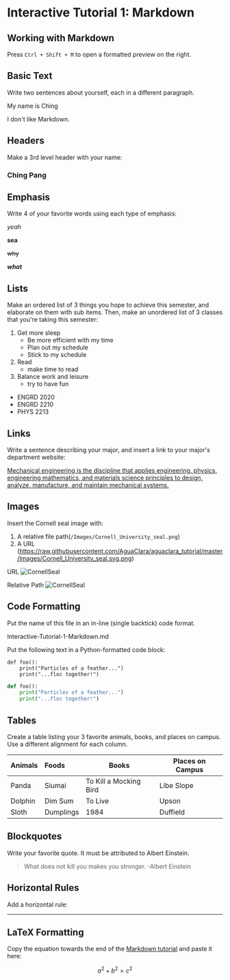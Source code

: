 # Interactive Tutorial 1: Markdown

## Working with Markdown

Press `Ctrl + Shift + M` to open a formatted preview on the right.

## Basic Text

Write two sentences about yourself, each in a different paragraph.

My name is Ching

I don't like Markdown.

## Headers

Make a 3rd level header with your name:

### Ching Pang

## Emphasis

Write 4 of your favorite words using each type of emphasis:

_yeah_

**sea**

~~why~~

__*what*__

## Lists

Make an ordered list of 3 things you hope to achieve this semester, and elaborate on them with sub items. Then, make an unordered list of 3 classes that you're taking this semester:


1. Get more sleep
    - Be more efficient with my time
    - Plan out my schedule
    - Stick to my schedule
2. Read
    - make time to read
3. Balance work and leisure
    - try to have fun

* ENGRD 2020
* ENGRD 2210
* PHYS 2213

## Links

Write a sentence describing your major, and insert a link to your major's department website:

[Mechanical engineering is the discipline that applies engineering, physics, engineering mathematics, and materials science principles to design, analyze, manufacture, and maintain mechanical systems.](https://www.mae.cornell.edu/)

## Images

Insert the Cornell seal image with:
  1. A relative file path(`/Images/Cornell_University_seal.png`)
  2. A URL (https://raw.githubusercontent.com/AguaClara/aguaclara_tutorial/master/Images/Cornell_University_seal.svg.png)

URL
![CornellSeal](https://github.com/ChingPangggg/aguaclara_tutorial/blob/master/Images/Cornell_University_seal.png?raw=true)


Relative Path
![CornellSeal](/Images/Cornell_University_seal.png)

## Code Formatting

Put the name of this file in an in-line (single backtick) code format.

Interactive-Tutorial-1-Markdown.md


Put the following text in a Python-formatted code block:

```
def foo():
    print("Particles of a feather...")
    print("...floc together!")
```
```python
def foo():
    print("Particles of a feather...")
    print("...floc together!")
```


## Tables

Create a table listing your 3 favorite animals, books, and places on campus. Use a different alignment for each column.

| Animals  | Foods    | Books | Places on Campus |
|:-------- |:-------- | ----- | ---------------- |
| Panda | Siumai |To Kill a Mocking Bird|Libe Slope|
| Dolphin | Dim Sum | To Live |Upson
| Sloth |Dumplings |1984|  Duffield                |


## Blockquotes

Write your favorite quote. It must be attributed to Albert Einstein.

> What does not kill you makes you stronger. -Albert Einstein

## Horizontal Rules

Add a horizontal rule:

---

## LaTeX Formatting

Copy the equation towards the end of the [Markdown tutorial](https://github.com/AguaClara/aguaclara_tutorial/wiki/Markdown#latex-formatting) and paste it here:

$$ a^2 + b^2 = c^2 $$

